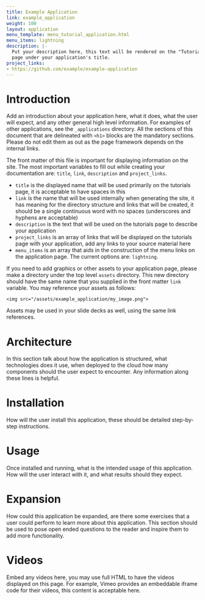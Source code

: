 ```yaml
---
title: Example Application
link: example_application
weight: 100
layout: application
menu_template: menu_tutorial_application.html
menu_items: lightning
description: |-
  Put your description here, this text will be rendered on the "Tutorials"
  page under your application's title.
project_links:
- https://github.com/example/example-application
---
```


<h1 id="introduction">Introduction</h1>

Add an introduction about your application here, what it does, what the
user will expect, and any other general high level information. For examples
of other applications, see the `_applications` directory. All the sections
of this document that are delineated with `<h1>` blocks are the mandatory
sections. Please do not edit them as out as the page framework depends on
the internal links.

The front matter of this file is important for displaying information on
the site. The most important variables to fill out while creating your
documentation are: `title`, `link`, `description` and `project_links`.

* `title` is the displayed name that will be used primarily on the tutorials
  page, it is acceptable to have spaces in this
* `link` is the name that will be used internally when generating the site,
  it has meaning for the directory structure and links that will be created,
  it should be a single continuous word with no spaces (underscores and
  hyphens are acceptable)
* `description` is the text that will be used on the tutorials page to
  describe your application
* `project_links` is an array of links that will be displayed on the tutorials
  page with your application, add any links to your source material here
* `menu_items` is an array that aids in the construction of the menu links
  on the application page. The current options are: `lightning`.

If you need to add graphics or other assets to your application page, please
make a directory under the top level `assets` directory. This new directory
should have the same name that you supplied in the front matter `link`
variable. You may reference your assets as follows:

```
<img src="/assets/example_application/my_image.png">
```

Assets may be used in your slide decks as well, using the same link
references.

<h1 id="architecture">Architecture</h1>

In this section talk about how the application is structured, what
technologies does it use, when deployed to the cloud how many components
should the user expect to encounter. Any information along these lines is
helpful.

<h1 id="installation">Installation</h1>

How will the user install this application, these should be detailed
step-by-step instructions.

<h1 id="usage">Usage</h1>

Once installed and running, what is the intended usage of this application.
How will the user interact with it, and what results should they expect.

<h1 id="expansion">Expansion</h1>

How could this application be expanded, are there some exercises that a user
could perform to learn more about this application. This section should be
used to pose open ended questions to the reader and inspire them to add more
functionality.

<h1 id="videos">Videos</h1>

Embed any videos here, you may use full HTML to have the videos displayed on
this page. For example, Vimeo provides an embeddable iframe code for their
videos, this content is acceptable here.
